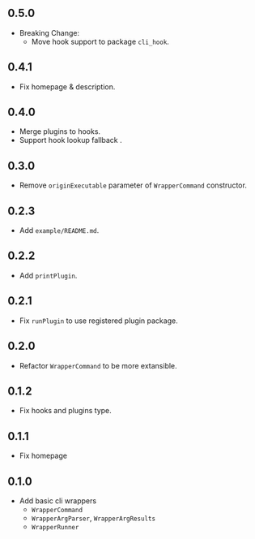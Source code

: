 ## 0.5.0

- Breaking Change:
  - Move hook support to package `cli_hook`.

## 0.4.1
- Fix homepage & description.

## 0.4.0
- Merge plugins to hooks.
- Support hook lookup fallback .

## 0.3.0
- Remove `originExecutable` parameter of `WrapperCommand` constructor.

## 0.2.3
- Add `example/README.md`.

## 0.2.2
- Add `printPlugin`.

## 0.2.1
- Fix `runPlugin` to use registered plugin package.

## 0.2.0
- Refactor `WrapperCommand` to be more extansible.

## 0.1.2
- Fix hooks and plugins type.

## 0.1.1
- Fix homepage

## 0.1.0

- Add basic cli wrappers
  - `WrapperCommand`
  - `WrapperArgParser`, `WrapperArgResults`
  - `WrapperRunner`
